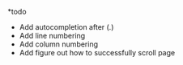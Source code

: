 *todo
+ Add autocompletion after (.)
+ Add line numbering
+ Add column numbering
+ Add figure out how to successfully scroll page
